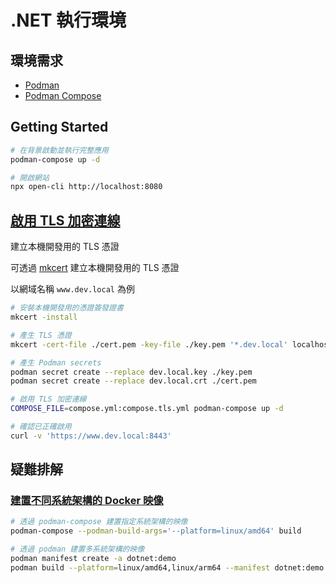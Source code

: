 # .NET 執行環境

## 環境需求

- [Podman](https://podman.io/)
- [Podman Compose](https://github.com/containers/podman-compose)

## Getting Started

```sh
# 在背景啟動並執行完整應用
podman-compose up -d

# 開啟網站
npx open-cli http://localhost:8080
```

## [啟用 TLS 加密連線](https://github.com/dotnet/dotnet-docker/blob/main/samples/host-aspnetcore-https.md)

建立本機開發用的 TLS 憑證

可透過 [mkcert](https://github.com/FiloSottile/mkcert) 建立本機開發用的 TLS 憑證

以網域名稱 `www.dev.local` 為例

```sh
# 安裝本機開發用的憑證簽發證書
mkcert -install

# 產生 TLS 憑證
mkcert -cert-file ./cert.pem -key-file ./key.pem '*.dev.local' localhost

# 產生 Podman secrets
podman secret create --replace dev.local.key ./key.pem
podman secret create --replace dev.local.crt ./cert.pem

# 啟用 TLS 加密連線
COMPOSE_FILE=compose.yml:compose.tls.yml podman-compose up -d

# 確認已正確啟用
curl -v 'https://www.dev.local:8443'
```

## 疑難排解

### [建置不同系統架構的 Docker 映像](https://developers.redhat.com/articles/2023/11/03/how-build-multi-architecture-container-images#podman)

```sh
# 透過 podman-compose 建置指定系統架構的映像
podman-compose --podman-build-args='--platform=linux/amd64' build

# 透過 podman 建置多系統架構的映像
podman manifest create -a dotnet:demo
podman build --platform=linux/amd64,linux/arm64 --manifest dotnet:demo ./demo
```
